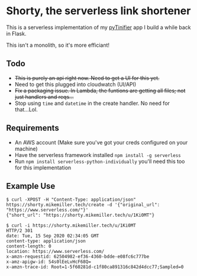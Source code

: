 # Shorty, the serverless link shortener

This is a serverless implementation of my [pyTinifier](https://github.com/mmillerlevels/pyTinifier) app I build a while back in Flask.

This isn't a monolith, so it's more efficiant!

## Todo

- ~~This is purely an api right now. Need to get a UI for this yet.~~
- Need to get this plugged into cloudwatch (UI/API)
- ~~Fix a packaging issue. In Lambda, the funtions are getting all files; not just handlers and reqs...~~
- Stop using `time` and `datetime` in the create handler.  No need for that...Lol.

## Requirements

- An AWS account (Make sure you've got your creds configured on your machine)
- Have the serverless framework installed `npm install -g serverless`
- Run `npm install serverless-python-individually` you'll need this too for this implementation

## Example Use

```
$ curl -XPOST -H "Content-Type: application/json" https://shorty.mikemiller.tech/create -d '{"original_url": "https://www.serverless.com/"}'  
{"short_url": "https://shorty.mikemiller.tech/u/1Ki0MT"}
```

```
$ curl -i https://shorty.mikemiller.tech/u/1Ki0MT
HTTP/2 301 
date: Tue, 15 Sep 2020 02:34:05 GMT
content-type: application/json
content-length: 0
location: https://www.serverless.com/
x-amzn-requestid: 62504982-ef36-4360-bdde-e08fc6c777be
x-amz-apigw-id: S4s0lEeLvHcF68Q=
x-amzn-trace-id: Root=1-5f60281d-c1f80ca891316c842d4dcc77;Sampled=0
```
